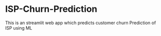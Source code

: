 # ISP-Churn-Prediction
This is an streamlit web app which predicts customer churn Prediction of ISP using ML

